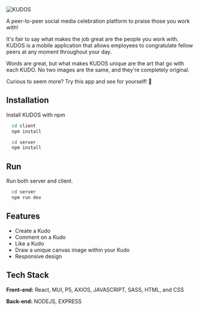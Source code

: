 <img alt="KUDOS" src="https://nathaniel2.imgbb.com/">

A peer-to-peer social media celebration platform to praise those you work with!

 It's fair to say what makes the job great are the people you work with. KUDOS is a mobile application that allows employees to congratulate fellow peers at any moment throughout your day. 
 
 Words are great, but what makes KUDOS unique are the art that go with each KUDO. No two images are the same, and they're completely original.

 Curious to seem more? Try this app and see for yourself! 🚀

## Installation

Install KUDOS with npm

```zsh
  cd client
  npm install
```

```zsh
  cd server
  npm install
```

## Run

Run both server and client.

```zsh
  cd server
  npm run dev
```

## Features

- Create a Kudo
- Comment on a Kudo
- Like a Kudo
- Draw a unique canvas image within your Kudo
- Responsive design

## Tech Stack

**Front-end:** React, MUI, P5, AXIOS, JAVASCRIPT, SASS, HTML, and CSS

**Back-end:** NODEJS, EXPRESS

